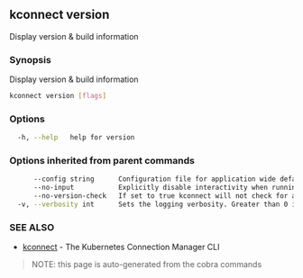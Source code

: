 ## kconnect version

Display version & build information

### Synopsis

Display version & build information

```bash
kconnect version [flags]
```

### Options

```bash
  -h, --help   help for version
```

### Options inherited from parent commands

```bash
      --config string      Configuration file for application wide defaults. (default "$HOME/.kconnect/config.yaml")
      --no-input           Explicitly disable interactivity when running in a terminal
      --no-version-check   If set to true kconnect will not check for a newer version
  -v, --verbosity int      Sets the logging verbosity. Greater than 0 is debug and greater than 9 is trace.
```

### SEE ALSO

* [kconnect](index.md)	 - The Kubernetes Connection Manager CLI


> NOTE: this page is auto-generated from the cobra commands

